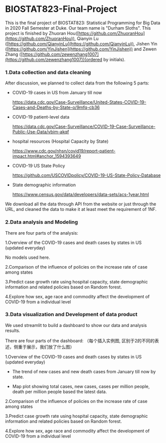 # BIOSTAT823-Final-Project

This is the final project of BIOSTAT823: Statistical Programming for Big Data in 2020 Fall Semester at Duke. Our team name is "Durham Sloths". This project is finished by Zhuoran Hou([https://github.com/ZhuoranHou](https://github.com/ZhuoranHou)), Qianyin Lu ([https://github.com/QianyinLu](https://github.com/QianyinLu)), Jishen Yin ([https://github.com/YinJishen](https://github.com/YinJishen)) and Zewen Zhang ([https://github.com/zewenzhang1007](https://github.com/zewenzhang1007))(ordered by initials).



### 1.Data collection and data cleaning

After discussion, we planned to collect data from the following 5 parts:

- COVID-19 cases in US from January till now

  https://data.cdc.gov/Case-Surveillance/United-States-COVID-19-Cases-and-Deaths-by-State-o/9mfq-cb36

- COVID-19 patient-level data

  https://data.cdc.gov/Case-Surveillance/COVID-19-Case-Surveillance-Public-Use-Data/vbim-akqf

- hospital resources (Hospital Capacity by State)

  https://www.cdc.gov/nhsn/covid19/report-patient-impact.html#anchor_1594393649

- COVID-19 US State Policy 

  https://github.com/USCOVIDpolicy/COVID-19-US-State-Policy-Database

- State demographic information

  https://www.census.gov/data/developers/data-sets/acs-1year.html



We download all the data through API from the website or just through the URL,  and cleaned the data to make it at least meet the requirement of 1NF.



### 2.Data analysis and Modeling

There are four parts of the analysis:

1.Overview of the COVID-19 cases and death cases by states in US (updated everyday)

No models used here.

2.Comparison of the influence of policies on the increase rate of case among states

3.Predict case growth rate using hospital capacity, state demographic information and related policies based on Random forest.

4.Explore how sex, age race and commodity affect the development of COVID-19 from a individual level



### 3.Data visualization and Development of data product

We used streamlit to build a dashboard to show our data and analysis results.

There are four parts of the dashboard: （每个插入实例图, 区别于2的不同的表述，侧重于展示，我们放了什么图）

1.Overview of the COVID-19 cases and death cases by states in US (updated everyday)

- The trend of new cases and new death cases from January till now by state.

- Map plot showing total cases,  new cases, cases per million people, death per million people based the latest data.

2.Comparison of the influence of policies on the increase rate of case among states

3.Predict case growth rate using hospital capacity, state demographic information and related policies based on Random forest.

4.Explore how sex, age race and commodity affect the development of COVID-19 from a individual level

